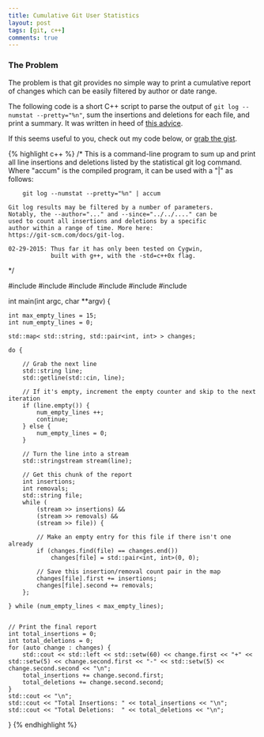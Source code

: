```yaml
---
title: Cumulative Git User Statistics
layout: post
tags: [git, c++]
comments: true
---
```


### The Problem

The problem is that git provides no simple way to print a cumulative report of changes which can be easily filtered by author or date range.

The following code is a short C++ script to parse the output of `git log --numstat --pretty="%n"`, sum the insertions and deletions for each file, and print a summary. It was written in heed of [this advice](http://stackoverflow.com/a/1265229/1432965).

If this seems useful to you, check out my code below, or [grab the gist](https://gist.github.com/stett/14fc781cffd90bebde51).

{% highlight c++ %}
/*
    This is a command-line program to sum up and print all
    line insertions and deletions listed by the statistical
    git log command. Where "accum" is the compiled program,
    it can be used with a "|" as follows:

        git log --numstat --pretty="%n" | accum

    Git log results may be filtered by a number of parameters.
    Notably, the --author="..." and --since="../../...." can be
    used to count all insertions and deletions by a specific
    author within a range of time. More here:
    https://git-scm.com/docs/git-log.

    02-29-2015: Thus far it has only been tested on Cygwin,
                built with g++, with the -std=c++0x flag.
*/

#include <iostream>
#include <sstream>
#include <string>
#include <map>
#include <utility>
#include <iomanip>

int main(int argc, char **argv) {

    int max_empty_lines = 15;
    int num_empty_lines = 0;

    std::map< std::string, std::pair<int, int> > changes;

    do {

        // Grab the next line
        std::string line;
        std::getline(std::cin, line);

        // If it's empty, increment the empty counter and skip to the next iteration
        if (line.empty()) {
            num_empty_lines ++;
            continue;
        } else {
            num_empty_lines = 0;
        }

        // Turn the line into a stream
        std::stringstream stream(line);

        // Get this chunk of the report
        int insertions;
        int removals;
        std::string file;
        while (
            (stream >> insertions) && 
            (stream >> removals) && 
            (stream >> file)) {

            // Make an empty entry for this file if there isn't one already
            if (changes.find(file) == changes.end())
                changes[file] = std::pair<int, int>(0, 0);

            // Save this insertion/removal count pair in the map
            changes[file].first += insertions;
            changes[file].second += removals;
        };

    } while (num_empty_lines < max_empty_lines);


    // Print the final report
    int total_insertions = 0;
    int total_deletions = 0;
    for (auto change : changes) {
        std::cout << std::left << std::setw(60) << change.first << "+" << std::setw(5) << change.second.first << "-" << std::setw(5) << change.second.second << "\n";
        total_insertions += change.second.first;
        total_deletions += change.second.second;
    }
    std::cout << "\n";
    std::cout << "Total Insertions: " << total_insertions << "\n";
    std::cout << "Total Deletions:  " << total_deletions << "\n";
}
{% endhighlight %}
